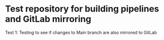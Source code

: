 # Test repository for building pipelines and GitLab mirroring

Test 1: Testing to see if changes to Main branch are also mirrored to GitLab
